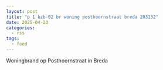 ```yaml
---
layout: post
title: "p 1 bzb-02 br woning posthoornstraat breda 203132"
date: 2025-04-23
categories: 
  - rss
tags: 
  - feed
---
```


Woningbrand op Posthoornstraat in Breda
